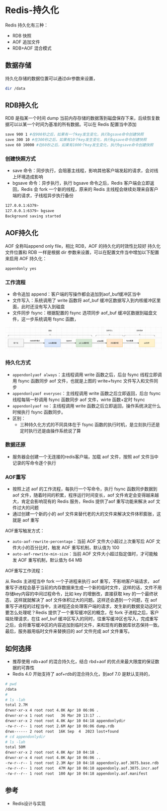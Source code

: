 # Redis-持久化

Redis 持久化有三种：

- RDB 快照
- AOF 追加文件
- RDB+AOF 混合模式

## 数据存储

持久化存储的数据位置可以通过dir参数来设置，

```bash
dir /data
```

## RDB持久化

RDB 是指某一个时间 dump 当前内存存储的数据落到磁盘保存下来，后续恢复数据可以以某一个时间为基准的所有数据。可以在 Redis 配置当中添加

```bash
save 900 1 #在900秒之后，如果有一个key发生变化，执行bgsave命令创建快照
save 300 10 #在300秒之后，如果有10个key发生变化，执行bgsave命令创建快照
save 60 10000 #在60秒之后，如果有1000个key发生变化，执行bgsave命令创建快照
```

### 创建快照方式

- save 命令：同步执行，会阻塞主线程，影响其他客户端发起的请求，会对线上环境造成影响
- bgsave 命令：异步执行，执行 bgsave 命令之后，Redis 客户端会立即返回，Redis 会 fork 一个新的线程，原来的 Redis 主线程会继续处理来自客户端的请求，子线程异步执行备份

```bash
127.0.0.1:6379>
127.0.0.1:6379> bgsave
Background saving started
```

## AOF持久化

AOF 全称叫append only file，相比 RDB，AOF 的持久化的时效性比较好
持久化文件位置和 RDB 一样是根据 dir 参数来设置，可以在配置文件当中增加以下配置来启用 AOF 持久化：

```bash
appendonly yes
```

### 工作流程

- 命令追加 append：客户端的写操作都会追加到aof_buf缓冲区当中
- 文件写入：系统调用了 write 函数将 aof_buf 缓冲区数据写入到内核缓冲区里面，此时还没有写入到磁盘
- 文件同步 fsync：根据配置的 fsync 选项同步 aof_buf 缓冲区数据到磁盘文件，这一步系统调用 fsync 函数，

![image-20250502211153300](images/image-20250502211153300.png)

### 持久化方式

- `appendonlyaof always`：主线程调用 write 函数之后，后台 fsync 线程立即调用 fsync 函数同步 aof 文件，也就是上图的 write+fsync 文件写入和文件同步
- `appendonlyaof everysec`：主线程调用 write 函数之后立即返回，后台 fsync 线程每隔一秒调用 fsync 函数同步 aof 文件，wirte 函数+定时 fsync
- `appendonlyaof no`：主线程调用 write 函数之后立即返回，操作系统决定什么时候执行 fsync 函数同步。
- 区别：
  - 三种持久化方式的不同具体在于 fsync 函数的执行时机，是立刻执行还是定时执行还是由操作系统说了算

### 数据还原

- 服务器会创建一个无连接的redis客户端，加载 aof 文件，按照 aof 文件当中记录的写命令逐个执行

### AOF重写

- 按照上述 aof 的工作流程，每执行一个写命令，执行 fsync 函数同步数据到 aof 文件，随着时间的积累，程序运行时间变长，aof 文件肯定会变得越来越大，肯定会影响现有的 Redis 服务，Redis 提供了aof 重写功能来解决 aof 文件过大的问题
- 通过创建一个新的小的 aof 文件来替代老的大的文件来解决文件体积膨胀，这就是 aof 重写

AOF重写触发方式：

- `auto-aof-rewrite-percentage`：当前 AOF 文件大小超过上次重写后 AOF 文件大小的百分比时，触发 AOF 重写机制，默认值为 100
- `auto-aof-rewrite-min-size`：当前 AOF 文件大小超过指定值时，才可能触发 AOF 重写机制，默认值为 64 MB

AOF重写工作流程：

从 Redis 主进程当中 fork 一个子进程来执行 aof 重写，不影响客户端请求， aof 重写子进程会基于当前的内存数据来生成一个新的临时文件，这样的话，文件不用存储key内容的中间过程命令，比如 key 的增删改，直接获取 key 的一个最终状态，这样就就解决了 aof 文件体积过大的问题。这样还会遇到一个问题，在 aof 重写子进程的过程当中，主进程还会处理客户端的请求，发生新的数据变动这时又要怎么处理呢？Redis 提供了一个重写缓冲区的概念，在 fork 子进程之后，客户端处理请求，在往 aof_buf 缓冲区写入的同时，往重写缓冲区也写入，完成重写之后，会将重写缓冲区的内容追加到临时文件，来和现有的数据库状态保持一致。最后，服务器用临时文件来替换旧的 aof 文件完成 aof 文件重写。

## 如何选择

- 推荐使用 rdb+aof 的混合持久化，结合 rbd+aof 的优点来最大限度的保证数据的可靠性
- Redis 4.0 开始支持了 aof+rdb的混合持久化，到aof 7.0 是默认支持的，

```bash
# pwd
/data
#
# ls -lah
total 2.7M
drwxr-xr-x 4 root root 4.0K Apr 10 06:06 .
drwxr-xr-x 1 root root   36 Mar 20 13:17 ..
drwxr-xr-x 2 root root 4.0K Apr 10 04:18 appendonlydir
-rw-r--r-- 1 root root 2.6M Apr 10 06:06 dump.rdb
drwx------ 2 root root  16K Sep  4  2023 lost+found
# cd appendonlydir
# ls -lah
total 50M
drwxr-xr-x 2 root root 4.0K Apr 10 04:18 .
drwxr-xr-x 4 root root 4.0K Apr 10 06:06 ..
-rw-r--r-- 1 root root 2.3M Apr 10 04:18 appendonly.aof.3075.base.rdb
-rw-r--r-- 1 root root  47M Apr 10 06:10 appendonly.aof.3075.incr.aof
-rw-r--r-- 1 root root  100 Apr 10 04:18 appendonly.aof.manifest
```

## 参考

- Redis设计与实现
